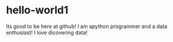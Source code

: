 # hello-world1
Its good to be here at github! I am apython programmer and a data enthusiast! I love dicovering data!

